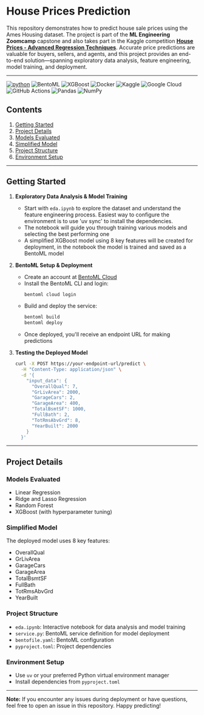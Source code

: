 # House Prices Prediction

This repository demonstrates how to predict house sale prices using the Ames Housing dataset. The project is part of the **ML Engineering Zoomcamp** capstone and also takes part in the Kaggle competition **[House Prices - Advanced Regression Techniques](https://www.kaggle.com/c/house-prices-advanced-regression-techniques)**. Accurate price predictions are valuable for buyers, sellers, and agents, and this project provides an end-to-end solution—spanning exploratory data analysis, feature engineering, model training, and deployment.

---
[![python](https://img.shields.io/badge/Python-3.12-3776AB.svg?style=flat&logo=python&logoColor=white)](https://www.python.org)
![BentoML](https://img.shields.io/badge/BentoML-%234395FA?logo=bentoml&logoColor=white)
![XGBoost](https://img.shields.io/badge/XGBoost-%23F76F00?logo=xgboost&logoColor=white)
![Docker](https://img.shields.io/badge/Docker-%232496ED?logo=docker&logoColor=white)
![Kaggle](https://img.shields.io/badge/Kaggle-%23035AFC?logo=kaggle&logoColor=white)
![Google Cloud](https://img.shields.io/badge/GCP-%234285F4?logo=googlecloud&logoColor=white)
![GitHub Actions](https://img.shields.io/badge/Github%20Actions-%232088FF?logo=githubactions&logoColor=white)
![Pandas](https://img.shields.io/badge/Pandas-%23150458?logo=pandas&logoColor=white)
![NumPy](https://img.shields.io/badge/NumPy-%23013243?logo=numpy&logoColor=white)

## Contents
1. [Getting Started](#getting-started)
2. [Project Details](#project-details)
3. [Models Evaluated](#models-evaluated)
4. [Simplified Model](#simplified-model)
5. [Project Structure](#project-structure)
6. [Environment Setup](#environment-setup)

---

## Getting Started

1. **Exploratory Data Analysis & Model Training**
   - Start with `eda.ipynb` to explore the dataset and understand the feature engineering process. Easiest way to configure the environment is to use 'uv sync' to install the dependencies.
   - The notebook will guide you through training various models and selecting the best performing one
   - A simplified XGBoost model using 8 key features will be created for deployment, in the notebook the model is trained and saved as a BentoML model

2. **BentoML Setup & Deployment**
   - Create an account at [BentoML Cloud](https://cloud.bentoml.com)
   - Install the BentoML CLI and login:
     ```bash
     bentoml cloud login
     ```
   - Build and deploy the service:
     ```bash
     bentoml build
     bentoml deploy
     ```
   - Once deployed, you'll receive an endpoint URL for making predictions

3. **Testing the Deployed Model**
   ```bash
   curl -X POST https://your-endpoint-url/predict \
     -H "Content-Type: application/json" \
     -d '{
       "input_data": {
         "OverallQual": 7,
         "GrLivArea": 2000,
         "GarageCars": 2,
         "GarageArea": 400,
         "TotalBsmtSF": 1000,
         "FullBath": 2,
         "TotRmsAbvGrd": 8,
         "YearBuilt": 2000
       }
     }'
   ```

---

## Project Details

### Models Evaluated
- Linear Regression
- Ridge and Lasso Regression
- Random Forest
- XGBoost (with hyperparameter tuning)

### Simplified Model
The deployed model uses 8 key features:
- OverallQual
- GrLivArea
- GarageCars
- GarageArea
- TotalBsmtSF
- FullBath
- TotRmsAbvGrd
- YearBuilt

### Project Structure
- `eda.ipynb`: Interactive notebook for data analysis and model training
- `service.py`: BentoML service definition for model deployment
- `bentofile.yaml`: BentoML configuration
- `pyproject.toml`: Project dependencies

### Environment Setup
- Use `uv` or your preferred Python virtual environment manager
- Install dependencies from `pyproject.toml`

---

**Note:** If you encounter any issues during deployment or have questions, feel free to open an issue in this repository. Happy predicting!